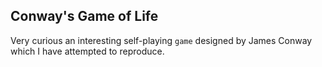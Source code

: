 ## Conway's Game of Life
Very curious an interesting self-playing `game` designed by James Conway which I have attempted to reproduce.
